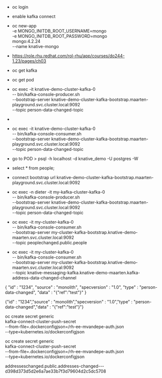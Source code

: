* oc login
* enable kafka connect
* oc new-app \
  -e MONGO_INITDB_ROOT_USERNAME=mongo \
  -e MONGO_INITDB_ROOT_PASSWORD=mongo \
  mongo:4.2.24 \
  --name knative-mongo
* https://role.rhu.redhat.com/rol-rhu/app/courses/do244-1.23/pages/ch03
* oc get kafka
* oc get pod
* oc exec -it knative-demo-cluster-kafka-0 \
  -- bin/kafka-console-producer.sh \
  --bootstrap-server knative-demo-cluster-kafka-bootstrap.maarten-playground.svc.cluster.local:9092 \
  --topic person-data-changed-topic
*
* oc exec -it knative-demo-cluster-kafka-0 \
  -- bin/kafka-console-consumer.sh \
  --bootstrap-server knative-demo-cluster-kafka-bootstrap.maarten-playground.svc.cluster.local:9092 \
  --topic person-data-changed-topic
* go to POD > psql -h localhost -d knative_demo -U postgres -W
* select * from people;

* connect bootstrap url knative-demo-cluster-kafka-bootstrap.maarten-playground.svc.cluster.local:9092

* oc exec -n dieter -it my-kafka-cluster-kafka-0 \
  -- bin/kafka-console-producer.sh \
  --bootstrap-server knative-demo-cluster-kafka-bootstrap.maarten-playground.svc.cluster.local:9092 \
  --topic person-data-changed-topic 



* oc exec -it my-cluster-kafka-0 \
  -- bin/kafka-console-consumer.sh \
  --bootstrap-server my-cluster-kafka-bootstrap.knative-demo-maarten.svc.cluster.local:9092 \
  --topic peoplechanged.public.people

* oc exec -it my-cluster-kafka-0 \
  -- bin/kafka-console-consumer.sh \
  --bootstrap-server my-cluster-kafka-bootstrap.knative-demo-maarten.svc.cluster.local:9092 \
  --topic knative-messaging-kafka.knative-demo-maarten.kafka-address-data-changed-channel


{
"id" : "1234", 
"source" : "monolith", 
"specversion" : "1.0", 
"type" : "person-data-changed", 
"data" : "{\"ref\":\"test\"}" 
}

{"id" : "1234","source" : "monolith","specversion" : "1.0","type" : "person-data-changed","data" : "{\"ref\":\"test\"}"}



oc create secret generic \
kafka-connect-cluster-push-secret \
--from-file=.dockerconfigjson=/rh-ee-mvandepe-auth.json \
--type=kubernetes.io/dockerconfigjson

oc create secret generic \
kafka-connect-cluster-push-secret \
--from-file=.dockerconfigjson=/rh-ee-mvandepe-auth.json \
--type=kubernetes.io/dockerconfigjson




addresseschanged.public.addresses-changed---d398d373d5d2e6a7ae33b7f3d79604d2c5dc5708